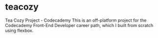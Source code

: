 # teacozy
Tea Cozy Project - Codecademy
This is an off-platform project for the Codecademy Front-End Developer career path, which I built from scratch using flexbox.
